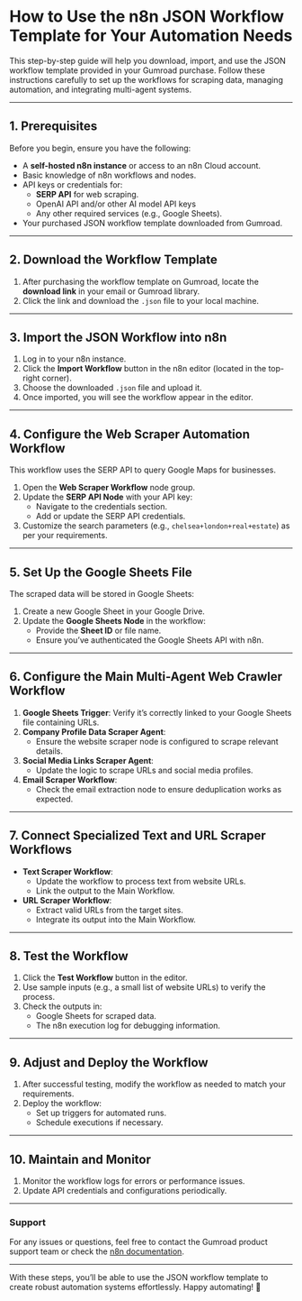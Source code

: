 # How to Use the n8n JSON Workflow Template for Your Automation Needs

This step-by-step guide will help you download, import, and use the JSON workflow template provided in your Gumroad purchase. Follow these instructions carefully to set up the workflows for scraping data, managing automation, and integrating multi-agent systems.

---

## **1. Prerequisites**

Before you begin, ensure you have the following:

- A **self-hosted n8n instance** or access to an n8n Cloud account.
- Basic knowledge of n8n workflows and nodes.
- API keys or credentials for:
  - **SERP API** for web scraping.
  - OpenAI API and/or other AI model API keys
  - Any other required services (e.g., Google Sheets).
- Your purchased JSON workflow template downloaded from Gumroad.

---

## **2. Download the Workflow Template**

1. After purchasing the workflow template on Gumroad, locate the **download link** in your email or Gumroad library.
2. Click the link and download the `.json` file to your local machine.

---

## **3. Import the JSON Workflow into n8n**

1. Log in to your n8n instance.
2. Click the **Import Workflow** button in the n8n editor (located in the top-right corner).
3. Choose the downloaded `.json` file and upload it.
4. Once imported, you will see the workflow appear in the editor.

---

## **4. Configure the Web Scraper Automation Workflow**

This workflow uses the SERP API to query Google Maps for businesses.

1. Open the **Web Scraper Workflow** node group.
2. Update the **SERP API Node** with your API key:
   - Navigate to the credentials section.
   - Add or update the SERP API credentials.
3. Customize the search parameters (e.g., `chelsea+london+real+estate`) as per your requirements.

---

## **5. Set Up the Google Sheets File**

The scraped data will be stored in Google Sheets:

1. Create a new Google Sheet in your Google Drive.
2. Update the **Google Sheets Node** in the workflow:
   - Provide the **Sheet ID** or file name.
   - Ensure you’ve authenticated the Google Sheets API with n8n.

---

## **6. Configure the Main Multi-Agent Web Crawler Workflow**

1. **Google Sheets Trigger**: Verify it’s correctly linked to your Google Sheets file containing URLs.
2. **Company Profile Data Scraper Agent**:
   - Ensure the website scraper node is configured to scrape relevant details.
3. **Social Media Links Scraper Agent**:
   - Update the logic to scrape URLs and social media profiles.
4. **Email Scraper Workflow**:
   - Check the email extraction node to ensure deduplication works as expected.

---

## **7. Connect Specialized Text and URL Scraper Workflows**

- **Text Scraper Workflow**:
  - Update the workflow to process text from website URLs.
  - Link the output to the Main Workflow.
- **URL Scraper Workflow**:
  - Extract valid URLs from the target sites.
  - Integrate its output into the Main Workflow.

---

## **8. Test the Workflow**

1. Click the **Test Workflow** button in the editor.
2. Use sample inputs (e.g., a small list of website URLs) to verify the process.
3. Check the outputs in:
   - Google Sheets for scraped data.
   - The n8n execution log for debugging information.

---

## **9. Adjust and Deploy the Workflow**

1. After successful testing, modify the workflow as needed to match your requirements.
2. Deploy the workflow:
   - Set up triggers for automated runs.
   - Schedule executions if necessary.

---

## **10. Maintain and Monitor**

1. Monitor the workflow logs for errors or performance issues.
2. Update API credentials and configurations periodically.

---

### **Support**

For any issues or questions, feel free to contact the Gumroad product support team or check the [n8n documentation](https://docs.n8n.io).

---

With these steps, you’ll be able to use the JSON workflow template to create robust automation systems effortlessly. Happy automating! 🚀
